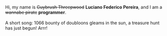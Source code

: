 Hi, my name is ~~Guybrush Threepwood~~ **Luciano Federico Pereira**, and I am a ~~wannabe pirate~~ **programmer**.<br><br>A short song: 1066 bounty of doubloons gleams in the sun, a treasure hunt has just begun! Arrr!
